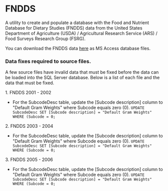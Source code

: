 # FNDDS
A utility to create and populate a database with the Food and Nutrient Database for
Dietary Studies (FNDDS) data from the United States Department of Agriculture (USDA) /
Agricultural Research Service (ARS) / Food Surveys Research Group (FSRG).

You can download the FNDDS data [here](https://www.ars.usda.gov/northeast-area/beltsville-md/beltsville-human-nutrition-research-center/food-surveys-research-group/docs/fndds/) as MS Access database files.

### Data fixes required to source files.

A few source files have invalid data that must be fixed before the data can be loaded into the SQL Server database. Below is a list of each file and the data that must be fixed.

1\. FNDDS 2001 - 2002
* For the SubcodeDesc table, update the [Subcode description] column to "Default Gram Weights" where Subcode equals zero (0).
`UPDATE SubcodeDesc SET [Subcode description] = "Default Gram Weights" WHERE (Subcode = 0;`

2\. FNDDS 2003 - 2004
* For the SubcodeDesc table, update the [Subcode description] column to "Default Gram Weights" where Subcode equals zero (0).
`UPDATE SubcodeDesc SET [Subcode description] = "Default Gram Weights" WHERE (Subcode = 0;`

3\. FNDDS 2005 - 2006

* For the SubcodeDesc table, update the [Subcode description] column to "Default Gram Weights" where Subcode equals zero (0).
`UPDATE SubcodeDesc SET [Subcode description] = "Default Gram Weights" WHERE (Subcode = 0;`
